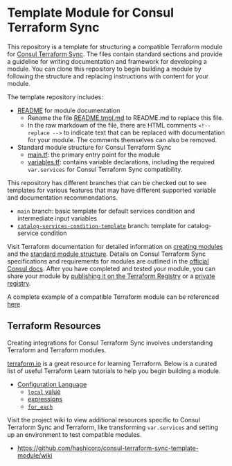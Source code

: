 # Template Module for Consul Terraform Sync

<!-- replace this file with content in README.tmpl.md -->

This repository is a template for structuring a compatible Terraform module for [Consul Terraform Sync](https://www.consul.io/docs/nia). The files contain standard sections and provide a guideline for writing documentation and framework for developing a module. You can clone this repository to begin building a module by following the structure and replacing instructions with content for your module.

The template repository includes:
* [README](README.tmpl.md) for module documentation
  * Rename the file [README.tmpl.md](README.tmpl.md) to README.md to replace this file.
  * In the raw markdown of the file, there are HTML comments `<!-- replace -->` to indicate text that can be replaced with documentation for your module. The comments themselves can also be removed.
* Standard module structure for Consul Terraform Sync
  * [main.tf](main.tf): the primary entry point for the module
  * [variables.tf](variables.tf): contains variable declarations, including the required `var.services` for Consul Terraform Sync compatibility.

This repository has different branches that can be checked out to see templates for various features that may have different supported variable and documentation recommendations.
 * `main` branch: basic template for default services condition and intermediate input variables
 * [`catalog-services-condition-template`](https://github.com/hashicorp/consul-terraform-sync-template-module/tree/catalog-services-condition-template) branch: template for catalog-service condition

Visit Terraform documentation for detailed information on [creating modules](https://www.terraform.io/docs/language/modules/develop/index.html) and the [standard module structure](https://www.terraform.io/docs/language/modules/develop/structure.html). Details on Consul Terraform Sync specifications and requirements for modules are outlined in the [official Consul docs](https://www.consul.io/docs/nia/installation/requirements#how-to-create-a-compatible-terraform-module). After you have completed and tested your module, you can share your module by [publishing it on the Terraform Registry](https://www.terraform.io/docs/registry/modules/publish.html) or a [private registry](https://www.terraform.io/docs/registry/private.html).

A complete example of a compatible Terraform module can be referenced [here](https://registry.terraform.io/modules/CheckPointSW/dynobj-nia/checkpoint/latest).

## Terraform Resources

Creating integrations for Consul Terraform Sync involves understanding Terraform and Terraform modules.

[terraform.io](https://www.terraform.io/docs/language/index.html) is a great resource for learning Terraform. Below is a curated list of useful Terraform Learn tutorials to help you begin building a module.
* [Configuration Language](https://learn.hashicorp.com/collections/terraform/configuration-language)
  * [`local` value](https://learn.hashicorp.com/tutorials/terraform/locals)
  * [expressions](https://learn.hashicorp.com/tutorials/terraform/expressions?in=terraform/configuration-language)
  * [`for_each`](https://learn.hashicorp.com/tutorials/terraform/for-each?in=terraform/configuration-language)

Visit the project wiki to view additional resources specific to Consul Terraform Sync and Terraform, like transforming `var.services` and setting up an environment to test compatible modules.
* https://github.com/hashicorp/consul-terraform-sync-template-module/wiki
